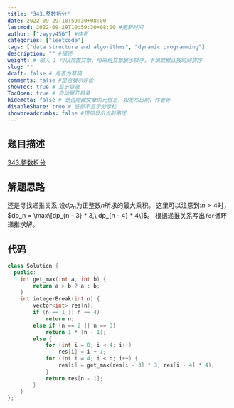 ```yaml
---
title: "343.整数拆分"
date: 2022-09-29T10:59:30+08:00
lastmod: 2022-09-29T10:59:30+08:00 #更新时间
author: ["zwyyy456"] #作者
categories: ["leetcode"]
tags: ["data structure and algorithms", "dynamic programming"]
description: "" #描述
weight: # 输入 1 可以顶置文章，用来给文章展示排序，不填就默认按时间排序
slug: ""
draft: false # 是否为草稿
comments: false #是否展示评论
showToc: true # 显示目录
TocOpen: true # 自动展开目录
hidemeta: false # 是否隐藏文章的元信息，如发布日期、作者等
disableShare: true # 底部不显示分享栏
showbreadcrumbs: false #顶部显示当前路径
---
```

## 题目描述
[343.整数拆分](https://leetcode.cn/problems/integer-break/)

## 解题思路
还是寻找递推关系,设$dp_n$为正整数$n$所求的最大乘积。
这里可以注意到:$n > 4$时， $dp_n = \max\[dp_{n - 3} * 3,\ dp_{n - 4} * 4\]$。
根据递推关系写出`for`循环递推求解。

## 代码
```cpp
class Solution {
  public:
    int get_max(int a, int b) {
        return a > b ? a : b;
    }
    int integerBreak(int n) {
        vector<int> res(n);
        if (n == 1 || n == 4)
            return n;
        else if (n == 2 || n == 3)
            return 1 * (n - 1);
        else {
            for (int i = 0; i < 4; i++)
                res[i] = i + 1;
            for (int i = 4; i < n; i++) {
                res[i] = get_max(res[i - 3] * 3, res[i - 4] * 4);
            }
            return res[n - 1];
        }
    }
};
```

